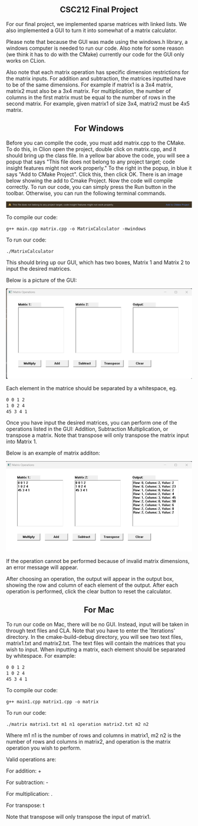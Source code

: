 <h2 align = "center" > CSC212 Final Project </h2>

For our final project, we implemented sparse matrices with linked lists. We also implemented a GUI to turn it into somewhat of a matrix calculator. 

Please note that because the GUI was made using the windows.h library, a windows computer is needed to run our code. Also note for some reason (we think it has to do with the CMake) currently our code for the GUI only works on CLion. 

Also note that each matrix operation has specific dimension restrictions for the matrix inputs. For addition and subtraction, the matrices inputted have to be of the same dimensions. For example if matrix1 is a 3x4 matrix, matrix2 must also be a 3x4 matrix. For multiplication, the number of columns in the first matrix must be equal to the number of rows in the second matrix. For example, given matrix1 of size 3x4, matrix2 must be 4x5 matrix. 

<h2 align = "center" > For Windows </h2>

Before you can compile the code, you must add matrix.cpp to the CMake. To do this, in Clion open the project, double click on matrix.cpp, and it should bring up the class file. In a yellow bar above the code, you will see a popup that says "This file does not belong to any project target; code insight features might not work properly." To the right in the popup, in blue it says "Add to CMake Project". Click this, then click OK. There is an image below showing the add to Cmake Project. Now the code will compile correctly. To run our code, you can simply press the Run button in the toolbar. Otherwise, you can run the following terminal commands.

![image](https://github.com/andrewrae3/212FinalProj/blob/e54ee20a2d7efca614e568807c26306e31159836/Images/cmake.png)

To compile our code:

```
g++ main.cpp matrix.cpp -o MatrixCalculator -mwindows
```

To run our code:

```
./MatrixCalculator 
```

This should bring up our GUI, which has two boxes, Matrix 1 and Matrix 2 to input the desired matrices. 

Below is a picture of the GUI:

![image](https://github.com/andrewrae3/212FinalProj/blob/1ca107973204595ee55dd8d2ba85dc930461f355/Images/Screenshot%202023-12-04%20142838.png)

Each element in the matrice should be separated by a whitespace, eg.

```
0 0 1 2
1 0 2 4
45 3 4 1
```

Once you have input the desired matrices, you can perform one of the operations listed in the GUI: Addition, Subtraction Multiplication, or transpose a matrix. Note that transpose will only transpose the matrix input into Matrix 1. 

Below is an example of matrix additon:

![image](https://github.com/andrewrae3/212FinalProj/blob/05cba4ae2a5292a54530b4eedbee1dbd046c6947/Images/exampleaddition.png)

If the operation cannot be performed because of invalid matrix dimensions, an error message will appear. 

After choosing an operation, the output will appear in the output box, showing the row and column of each element of the output. After each operation is performed, click the clear button to reset the calculator. 

<h2 align = "center" > For Mac </h2>

To run our code on Mac, there will be no GUI. Instead, input will be taken in through text files and CLA. Note that you have to enter the 'Iterations' directory. In the cmake-build-debug directory, you will see two text files, matrix1.txt and matrix2.txt. The text files will contain the matrices that you wish to input. When inputting a matrix, each element should be separated by whitespace.
For example:

```
0 0 1 2
1 0 2 4
45 3 4 1
```

To compile our code:

```
g++ main1.cpp matrix1.cpp -o matrix
```

To run our code:

```
./matrix matrix1.txt m1 n1 operation matrix2.txt m2 n2 
```

Where m1 n1 is the number of rows and columns in matrix1, m2 n2 is the number of rows and columns in matrix2, and operation is the matrix operation you wish to perform. 

Valid operations are:

For addition: +

For subtraction: -

For multiplication: .

For transpose: t

Note that transpose will only transpose the input of matrix1.
